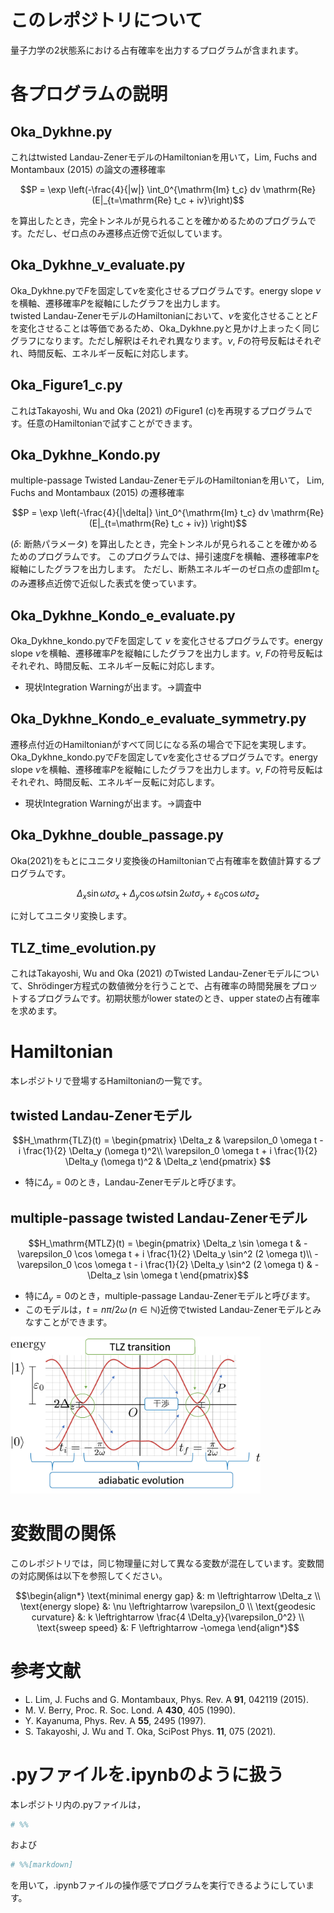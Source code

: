 # このレポジトリについて
量子力学の2状態系における占有確率を出力するプログラムが含まれます。

# 各プログラムの説明
## Oka_Dykhne.py
これはtwisted Landau-ZenerモデルのHamiltonianを用いて，Lim, Fuchs and Montambaux (2015) の論文の遷移確率
```math
P = \exp \left(-\frac{4}{|w|} \int_0^{\mathrm{Im} t_c} dv \mathrm{Re} (E|_{t=\mathrm{Re} t_c + iv}\right)
```
を算出したとき，完全トンネルが見られることを確かめるためのプログラムです。ただし、ゼロ点のみ遷移点近傍で近似しています。

## Oka_Dykhne_v_evaluate.py
Oka_Dykhne.pyで$`F`$を固定して$`\nu`$を変化させるプログラムです。energy slope $`\nu`$を横軸、遷移確率$`P`$を縦軸にしたグラフを出力します。<br>
twisted Landau-ZenerモデルのHamiltonianにおいて、$`\nu`$を変化させることと$`F`$を変化させることは等価であるため、Oka_Dykhne.pyと見かけ上まったく同じグラフになります。ただし解釈はそれぞれ異なります。$`\nu`$, $`F`$の符号反転はそれぞれ、時間反転、エネルギー反転に対応します。

## Oka_Figure1_c.py
これはTakayoshi, Wu and Oka (2021) のFigure1 (c)を再現するプログラムです。任意のHamiltonianで試すことができます。

## Oka_Dykhne_Kondo.py
multiple-passage Twisted Landau-ZenerモデルのHamiltonianを用いて，
Lim, Fuchs and Montambaux (2015) の遷移確率
```math
P = \exp \left(-\frac{4}{|\delta|} \int_0^{\mathrm{Im} t_c} dv
     \mathrm{Re} (E|_{t=\mathrm{Re} t_c + iv}) \right)
```
($`\delta:`$ 断熱パラメータ) を算出したとき，完全トンネルが見られることを確かめるためのプログラムです。
このプログラムでは、掃引速度$`F`$を横軸、遷移確率$`P`$を縦軸にしたグラフを出力します。
ただし、断熱エネルギーのゼロ点の虚部$`\mathrm{Im} \, t_c`$のみ遷移点近傍で近似した表式を使っています。

## Oka_Dykhne_Kondo_e_evaluate.py
Oka_Dykhne_kondo.pyで$`F`$を固定して $`\nu`$ を変化させるプログラムです。energy slope $`\nu`$を横軸、遷移確率$`P`$を縦軸にしたグラフを出力します。$`\nu`$, $`F`$の符号反転はそれぞれ、時間反転、エネルギー反転に対応します。
- 現状Integration Warningが出ます。→調査中

## Oka_Dykhne_Kondo_e_evaluate_symmetry.py
遷移点付近のHamiltonianがすべて同じになる系の場合で下記を実現します。Oka_Dykhne_kondo.pyで$`F`$を固定して$`\nu`$を変化させるプログラムです。energy slope $`\nu`$を横軸、遷移確率$`P`$を縦軸にしたグラフを出力します。$`\nu`$, $`F`$の符号反転はそれぞれ、時間反転、エネルギー反転に対応します。
- 現状Integration Warningが出ます。→調査中

## Oka_Dykhne_double_passage.py
Oka(2021)をもとにユニタリ変換後のHamiltonianで占有確率を数値計算するプログラムです。
```math
\Delta_x \sin{\omega t} \sigma_x
+ \Delta_y \cos{\omega t} \sin{2 \omega t}\sigma_y
+ \varepsilon_0 \cos{\omega t} \sigma_z
```
に対してユニタリ変換します。

## TLZ_time_evolution.py
これはTakayoshi, Wu and Oka (2021) のTwisted Landau-Zenerモデルについて、Shr&ouml;dinger方程式の数値微分を行うことで、占有確率の時間発展をプロットするプログラムです。初期状態がlower stateのとき、upper stateの占有確率を求めます。

# Hamiltonian
本レポジトリで登場するHamiltonianの一覧です。
## twisted Landau-Zenerモデル
```math
H_\mathrm{TLZ}(t)
=
\begin{pmatrix}
\Delta_z & \varepsilon_0 \omega t - i \frac{1}{2} \Delta_y (\omega t)^2\\
\varepsilon_0 \omega t + i \frac{1}{2} \Delta_y (\omega t)^2 & \Delta_z
\end{pmatrix} 
```
- 特に$`\Delta_y = 0`$のとき，Landau-Zenerモデルと呼びます。

## multiple-passage twisted Landau-Zenerモデル
```math
H_\mathrm{MTLZ}(t)
=
\begin{pmatrix}
\Delta_z \sin \omega t & -\varepsilon_0 \cos \omega t + i \frac{1}{2} \Delta_y \sin^2 (2 \omega t)\\
-\varepsilon_0 \cos \omega t - i \frac{1}{2} \Delta_y \sin^2 (2 \omega t) & -\Delta_z \sin \omega t
\end{pmatrix}
```
- 特に$`\Delta_y = 0`$のとき，multiple-passage Landau-Zenerモデルと呼びます。<br>
- このモデルは，$`t = n \pi/2\omega \, (n \in \mathbb{N})`$近傍でtwisted Landau-Zenerモデルとみなすことができます。

<img src="resources/MTLZ_Hamiltonian.jpg" alt="MTLZ Hamitonianの概要" width=400>

# 変数間の関係
このレポジトリでは，同じ物理量に対して異なる変数が混在しています。変数間の対応関係は以下を参照してください。

```math
\begin{align*}
\text{minimal energy gap} &: m \leftrightarrow \Delta_z \\
\text{energy slope} &: \nu \leftrightarrow \varepsilon_0 \\
\text{geodesic curvature} &: k \leftrightarrow \frac{4 \Delta_y}{\varepsilon_0^2} \\
\text{sweep speed} &: F \leftrightarrow -\omega
\end{align*}
```


# 参考文献
- L. Lim, J. Fuchs and G. Montambaux, Phys. Rev. A **91**, 042119 (2015).
- M. V. Berry, Proc. R. Soc. Lond. A **430**, 405 (1990).
- Y. Kayanuma, Phys. Rev. A **55**, 2495 (1997).
- S. Takayoshi, J. Wu and T. Oka, SciPost Phys. **11**, 075 (2021).

# .pyファイルを.ipynbのように扱う
本レポジトリ内の.pyファイルは，
```python
# %%
```
および
```python
# %%[markdown]
```
を用いて，.ipynbファイルの操作感でプログラムを実行できるようにしています。